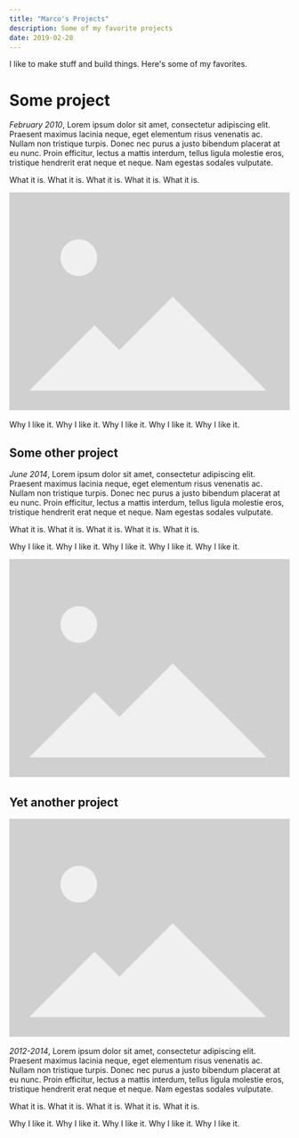 ```yaml
---
title: "Marco's Projects"
description: Some of my favorite projects
date: 2019-02-28
---
```


I like to make stuff and build things. Here's some of my favorites.

# Some project

*February 2010*, Lorem ipsum dolor sit amet, consectetur adipiscing elit. Praesent maximus lacinia neque, eget elementum risus venenatis ac. Nullam non tristique turpis. Donec nec purus a justo bibendum placerat at eu nunc. Proin efficitur, lectus a mattis interdum, tellus ligula molestie eros, tristique hendrerit erat neque et neque. Nam egestas sodales vulputate.

What it is. What it is. What it is. What it is. What it is.

![some project](/img/placeholder.png)


Why I like it. Why I like it. Why I like it. Why I like it. Why I like it.

## Some other project

*June 2014*, Lorem ipsum dolor sit amet, consectetur adipiscing elit. Praesent maximus lacinia neque, eget elementum risus venenatis ac. Nullam non tristique turpis. Donec nec purus a justo bibendum placerat at eu nunc. Proin efficitur, lectus a mattis interdum, tellus ligula molestie eros, tristique hendrerit erat neque et neque. Nam egestas sodales vulputate.

What it is. What it is. What it is. What it is. What it is.

Why I like it. Why I like it. Why I like it. Why I like it. Why I like it.

![some project](/img/placeholder.png)

## Yet another project

![some project](/img/placeholder.png)

*2012-2014*, Lorem ipsum dolor sit amet, consectetur adipiscing elit. Praesent maximus lacinia neque, eget elementum risus venenatis ac. Nullam non tristique turpis. Donec nec purus a justo bibendum placerat at eu nunc. Proin efficitur, lectus a mattis interdum, tellus ligula molestie eros, tristique hendrerit erat neque et neque. Nam egestas sodales vulputate.

What it is. What it is. What it is. What it is. What it is.

Why I like it. Why I like it. Why I like it. Why I like it. Why I like it.
